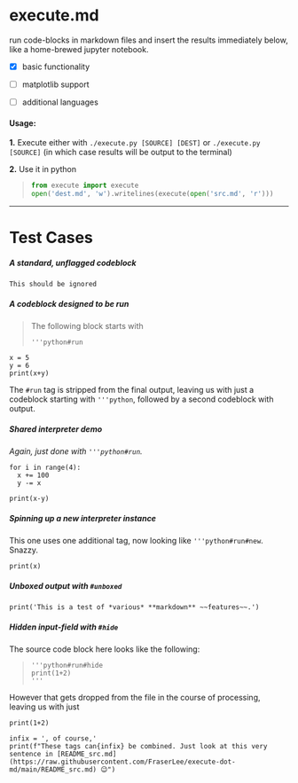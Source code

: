 # execute.md
run code-blocks in markdown files and insert the results immediately below, like a home-brewed jupyter notebook.


- [x] basic functionality
- [ ] matplotlib support
- [ ] additional languages 


#### Usage:
**1.** Execute either with `./execute.py [SOURCE] [DEST]` or `./execute.py [SOURCE]` (in which case results will be output to the terminal) 

**2.** Use it in python
> ```python
> from execute import execute
> open('dest.md', 'w').writelines(execute(open('src.md', 'r'))) 
> ```
---

# Test Cases

##### A standard, unflagged codeblock
```
This should be ignored
```

##### A codeblock designed to be run
> The following block starts with
> ```
> '''python#run
> ```
```python#run
x = 5
y = 6
print(x+y)
```
The `#run` tag is stripped from the final output, leaving us with just a codeblock starting with `'''python`, followed by a second codeblock with output.

##### Shared interpreter demo
*Again, just done with `'''python#run`.*

```python#run
for i in range(4):
  x += 100
  y -= x

print(x-y)
```

##### Spinning up a new interpreter instance
This one uses one additional tag, now looking like `'''python#run#new`. Snazzy.
```python#run#new
print(x)
```

##### Unboxed output with `#unboxed`
```python#run#unboxed
print('This is a test of *various* **markdown** ~~features~~.')
```

##### Hidden input-field with `#hide`
The source code block here looks like the following:
> ```
> '''python#run#hide
> print(1+2)
> '''
> ```
However that gets dropped from the file in the course of processing, leaving us with just
```python#run#hide
print(1+2)
```

```python#run#hide#unboxed
infix = ', of course,'
print(f"These tags can{infix} be combined. Just look at this very sentence in [README_src.md](https://raw.githubusercontent.com/FraserLee/execute-dot-md/main/README_src.md) 😉")
```
